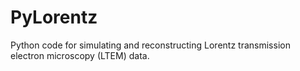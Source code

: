 # PyLorentz
Python code for simulating and reconstructing Lorentz transmission electron microscopy (LTEM) data. 
